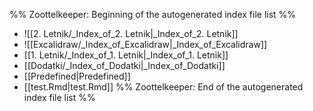 %% Zoottelkeeper: Beginning of the autogenerated index file list  %%
-  ![[2. Letnik/_Index_of_2. Letnik|_Index_of_2. Letnik]]
-  ![[Excalidraw/_Index_of_Excalidraw|_Index_of_Excalidraw]]
-  [[1. Letnik/_Index_of_1. Letnik|_Index_of_1. Letnik]]
-  [[Dodatki/_Index_of_Dodatki|_Index_of_Dodatki]]
-  [[Predefined|Predefined]]
-  [[test.Rmd|test.Rmd]]
%% Zoottelkeeper: End of the autogenerated index file list  %%
